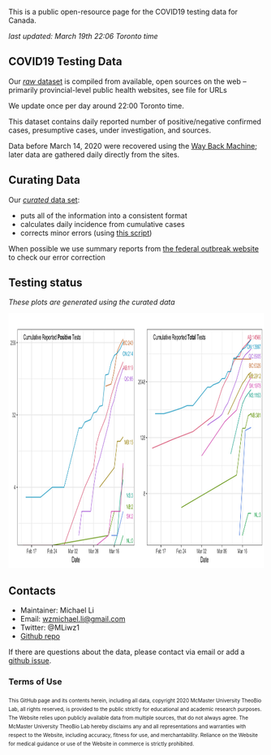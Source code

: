 This is a public open-resource page for the COVID19 testing data for Canada. 

_last updated: March 19th 22:06 Toronto time_

## COVID19 Testing Data

Our [_raw_ dataset](https://github.com/wzmli/COVID19-Canada/raw/master/COVID-19_test.csv) is compiled from available, open sources on the web – primarily provincial-level public health websites, see file for URLs 

We update once per day around 22:00 Toronto time.

This dataset contains daily reported number of positive/negative confirmed cases, presumptive cases, under investigation, and sources. 

Data before March 14, 2020 were recovered using the [Way Back Machine](https://archive.org/web/); later data are gathered daily directly from the sites. 

## Curating Data

Our [*curated* data set](https://github.com/wzmli/COVID19-Canada/raw/master/clean.Rout.csv):

* puts all of the information into a consistent format
* calculates daily incidence from cumulative cases
* corrects minor errors (using [this script](clean.R))

When possible we use summary reports from [the federal outbreak website](https://www.canada.ca/en/public-health/services/diseases/2019-novel-coronavirus-infection.html) to check our error correction

## Testing status

_These plots are generated using the curated data_

<img src="plot.png" width="1000" height="500">

## Contacts 

- Maintainer: Michael Li 
- Email: wzmichael.li@gmail.com
- Twitter: @MLiwz1
- [Github repo](https://github.com/wzmli/COVID19-Canada)

If there are questions about the data, please contact via email or add a [github issue](https://github.com/wzmli/COVID19-Canada/issues). 

### Terms of Use

<font size="1"> This GitHub page and its contents herein, including all data, copyright 2020 McMaster University TheoBio Lab, all rights reserved, is provided to the public strictly for educational and academic research purposes.  The Website relies upon publicly available data from multiple sources, that do not always agree. The McMaster University TheoBio Lab hereby disclaims any and all representations and warranties with respect to the Website, including accuracy, fitness for use, and merchantability.  Reliance on the Website for medical guidance or use of the Website in commerce is strictly prohibited.</font>



